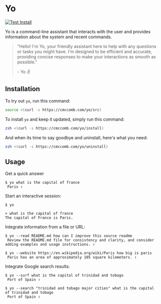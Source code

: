 # Yo 

[![Test Install](https://github.com/cmccomb/yo/actions/workflows/run_tests.yml/badge.svg)](https://github.com/cmccomb/yo/actions/workflows/run_tests.yml)

Yo is a command-line assistant that interacts with the user and provides information about the system and recent commands.

> "Hello! I'm Yo, your friendly assistant here to help with any questions or tasks you might have. I'm designed to be efficient and accurate, providing concise responses to make your interactions as smooth as possible."
> 
> \- Yo ✌️

## Installation

To try out `yo`, run this command:
```zsh
source <(curl -s https://cmccomb.com/yo/src)
```

To install `yo` and keep it updated, simply run this command:
```zsh
zsh <(curl -s https://cmccomb.com/yo/install)
```

And when its time to say goodbye and uninstall, here's what you need:
```zsh
zsh <(curl -s https://cmccomb.com/yo/uninstall)
```

## Usage
Get a quick answer
```shell,no_run
$ yo what is the capital of france
 Paris ✌️
```

Start an interactive session:
```shell,no_run
$ yo

> what is the capital of france
The capital of France is Paris.
```

Integrate information from a file or URL:
```shell,no_run
$ yo --read README.md how can I improve this source readme
 Review the README.md file for consistency and clarity, and consider adding examples and usage instructions. ✌️
```

```shell,no_run
$ yo --website https://en.wikipedia.org/wiki/Paris how big is paris
 Paris has an area of approximately 105 square kilometers. ✌️
```

Integrate Google search results:
```shell,no_run
$ yo --surf what is the capital of trinidad and tobago
 Port of Spain ✌️
```

```shell,no_run
$ yo --search "trinidad and tobago major cities" what is the capital of trinidad and tobago
 Port of Spain ✌️
```